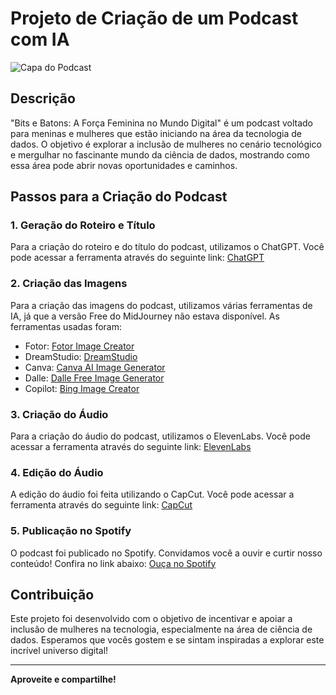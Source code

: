 # Projeto de Criação de um Podcast com IA

![Capa do Podcast](https://via.placeholder.com/800x400.png?text=Bits+e+Batons%3A+A+For%C3%A7a+Feminina+no+Mundo+Digital)

## Descrição

"Bits e Batons: A Força Feminina no Mundo Digital" é um podcast voltado para meninas e mulheres que estão iniciando na área da tecnologia de dados. O objetivo é explorar a inclusão de mulheres no cenário tecnológico e mergulhar no fascinante mundo da ciência de dados, mostrando como essa área pode abrir novas oportunidades e caminhos.

## Passos para a Criação do Podcast

### 1. Geração do Roteiro e Título
Para a criação do roteiro e do título do podcast, utilizamos o ChatGPT. Você pode acessar a ferramenta através do seguinte link:
[ChatGPT](https://chat.openai.com/)

### 2. Criação das Imagens
Para a criação das imagens do podcast, utilizamos várias ferramentas de IA, já que a versão Free do MidJourney não estava disponível. As ferramentas usadas foram:

- Fotor: [Fotor Image Creator](https://www.fotor.com/images/create)
- DreamStudio: [DreamStudio](https://beta.dreamstudio.ai/generate)
- Canva: [Canva AI Image Generator](https://www.canva.com/ai-image-generator/)
- Dalle: [Dalle Free Image Generator](https://www.dall-efree.com/user/image-generator)
- Copilot: [Bing Image Creator](https://www.bing.com/chat?form=MW00X7&ef_id=_k_CjwKCAjwmYCzBhA6EiwAxFwfgHkfewWSLMPB23TVZ4bBz7F2UOSxlorW_XmQP2mVOsWTc4XDRug7RxoCr1UQAvD_BwE_k_&OCID=AIDcmmbbujrrla_SEM__k_CjwKCAjwmYCzBhA6EiwAxFwfgHkfewWSLMPB23TVZ4bBz7F2UOSxlorW_XmQP2mVOsWTc4XDRug7RxoCr1UQAvD_BwE_k_&gad_source=1&gclid=CjwKCAjwmYCzBhA6EiwAxFwfgHkfewWSLMPB23TVZ4bBz7F2UOSxlorW_XmQP2mVOsWTc4XDRug7RxoCr1UQAvD_BwE)

### 3. Criação do Áudio
Para a criação do áudio do podcast, utilizamos o ElevenLabs. Você pode acessar a ferramenta através do seguinte link:
[ElevenLabs](https://beta.elevenlabs.io/)

### 4. Edição do Áudio
A edição do áudio foi feita utilizando o CapCut. Você pode acessar a ferramenta através do seguinte link:
[CapCut](https://www.capcut.com/pt-br/)

### 5. Publicação no Spotify
O podcast foi publicado no Spotify. Convidamos você a ouvir e curtir nosso conteúdo! Confira no link abaixo:
[Ouça no Spotify](https://open.spotify.com/show/4UbNSV9aBWulLUMl0ReSXm)

## Contribuição
Este projeto foi desenvolvido com o objetivo de incentivar e apoiar a inclusão de mulheres na tecnologia, especialmente na área de ciência de dados. Esperamos que vocês gostem e se sintam inspiradas a explorar este incrível universo digital!

---

**Aproveite e compartilhe!**
